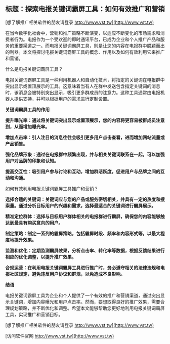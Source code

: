 ## **标题：探索电报关键词霸屏工具：如何有效推广和营销**

[想了解推广相关软件的朋友请登录 http://www.vst.tw](http://www.vst.tw)

在当今数字化社会中，营销和推广策略不断演变，以适应不断变化的市场需求和消费者行为。电报作为一个受欢迎的即时通讯平台，已成为企业和个人推广产品和服务的重要渠道之一。而电报关键词霸屏工具，则是让您的内容在电报群中脱颖而出的利器。本文将探讨电报关键词霸屏工具的概念、作用以及如何有效利用它来推广和营销。

什么是电报关键词霸屏工具？

电报关键词霸屏工具是一种利用机器人和自动化技术，将指定的关键词在电报群中突出显示或置顶展示的工具。这意味着当有人在群中发送包含指定关键词的消息时，该消息会被特别突出显示，吸引更多群成员的注意力。这种工具通常由电报机器人提供支持，并可以根据用户的需求进行定制设置。

**关键词霸屏工具的作用**

**提升曝光率：通过将关键词突出显示或置顶展示，您的内容将更容易被群成员注意到，从而增加曝光率。**

**增加点击率：引人注目的消息往往会吸引更多用户点击查看，进而增加网站流量或产品销售。**

**强化品牌形象：通过在电报群中频繁出现，并与相关关键词联系在一起，可以加强用户对品牌的印象和认知。**

**提高交互性：吸引用户参与讨论和互动，增加群活跃度，促进用户与品牌之间的互动和沟通。**

如何有效利用电报关键词霸屏工具推广和营销？

**选择合适的关键词：关键词应与您的产品或服务密切相关，并具有一定的热度和搜索量。通过分析目标用户的兴趣和需求，选择最适合的关键词进行霸屏展示。**

**精准定位群体：选择与目标用户群体相关的电报群进行霸屏，确保您的内容能够触达到最具有购买意向的用户。**

**制定策略：制定一系列的霸屏策略，包括霸屏时段、频率和内容形式等，以最大程度地提升效果。**

**监测和优化：定期监测霸屏效果，分析点击率、转化率等数据，根据反馈结果进行相应的优化调整，以提升推广效果。**

**合规运营：在利用电报关键词霸屏工具进行推广时，务必遵守相关的法律法规和电报社区规定，避免违反用户协议和群规，以免造成不良影响。**

**结语**

电报关键词霸屏工具为企业和个人提供了一个有效的推广和营销渠道，通过突出显示关键词，增加内容曝光和用户点击率。然而，要想取得良好的推广效果，需要合理规划策略，并不断优化和调整。希望本文能够帮助您更好地利用电报关键词霸屏工具，实现推广和营销目标。

[想了解推广相关软件的朋友请登录 http://www.vst.tw](http://www.vst.tw)


[访问软件官网 http://www.vst.tw](http://www.vst.tw)
